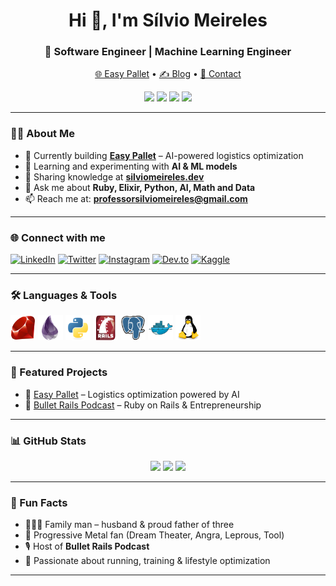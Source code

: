 <!-- Banner -->
<h1 align="center">Hi 👋, I'm Sílvio Meireles</h1>
<h3 align="center">🚀 Software Engineer | Machine Learning Engineer </h3>

<p align="center">
  <a href="https://easypallet.com.br">🌐 Easy Pallet</a> •
  <a href="https://silviomeireles.dev">✍️ Blog</a> •
  <a href="mailto:professorsilviomeireles@gmail.com">📩 Contact</a>
</p>

<p align="center">
  <img src="https://img.shields.io/badge/Code-Ruby-red?logo=ruby&logoColor=white" />
  <img src="https://img.shields.io/badge/Code-Elixir-4B275F?logo=elixir&logoColor=white" />
  <img src="https://img.shields.io/badge/Code-Python-blue?logo=python&logoColor=white" />
  <img src="https://img.shields.io/badge/Focus-AI-green?logo=openai&logoColor=white" />
</p>

---

### 👨‍💻 About Me
- 🔭 Currently building **[Easy Pallet](https://easypallet.com.br)** – AI-powered logistics optimization  
- 🌱 Learning and experimenting with **AI & ML models**  
- 📝 Sharing knowledge at **[silviomeireles.dev](https://silviomeireles.dev)**  
- 💬 Ask me about **Ruby, Elixir, Python, AI, Math and Data**  
- 📫 Reach me at: **professorsilviomeireles@gmail.com**

---

### 🌐 Connect with me
[![LinkedIn](https://img.shields.io/badge/LinkedIn-blue?logo=linkedin&logoColor=white)](https://linkedin.com/in/mastersilvio)
[![Twitter](https://img.shields.io/badge/Twitter-black?logo=x&logoColor=white)](https://twitter.com/silviojmeireles)
[![Instagram](https://img.shields.io/badge/Instagram-purple?logo=instagram&logoColor=white)](https://instagram.com/silviomeireles.dev)
[![Dev.to](https://img.shields.io/badge/Dev.to-black?logo=devdotto&logoColor=white)](https://dev.to/mastersilvio)
[![Kaggle](https://img.shields.io/badge/Kaggle-blue?logo=kaggle&logoColor=white)](https://kaggle.com/mastersilvio)

---

### 🛠️ Languages & Tools
<p align="left">
  <img src="https://raw.githubusercontent.com/devicons/devicon/master/icons/ruby/ruby-original.svg" width="40" height="40"/>
  <img src="https://raw.githubusercontent.com/devicons/devicon/master/icons/elixir/elixir-original.svg" width="40" height="40"/>
  <img src="https://raw.githubusercontent.com/devicons/devicon/master/icons/python/python-original.svg" width="40" height="40"/>
  <img src="https://raw.githubusercontent.com/devicons/devicon/master/icons/rails/rails-original-wordmark.svg" width="40" height="40"/>
  <img src="https://raw.githubusercontent.com/devicons/devicon/master/icons/postgresql/postgresql-original.svg" width="40" height="40"/>
  <img src="https://raw.githubusercontent.com/devicons/devicon/master/icons/docker/docker-original.svg" width="40" height="40"/>
  <img src="https://raw.githubusercontent.com/devicons/devicon/master/icons/linux/linux-original.svg" width="40" height="40"/>
</p>

---

### 📌 Featured Projects
- 🔹 [Easy Pallet](https://easypallet.com.br) – Logistics optimization powered by AI
- 🔹 [Bullet Rails Podcast](https://open.spotify.com/show/xyz) – Ruby on Rails & Entrepreneurship  

---

### 📊 GitHub Stats
<p align="center">
  <img src="https://github-readme-stats.vercel.app/api?username=mastersilvio&show_icons=true&theme=tokyonight" />
  <img src="https://github-readme-streak-stats.herokuapp.com/?user=mastersilvio&theme=tokyonight" />
  <img src="https://github-readme-stats.vercel.app/api/top-langs/?username=mastersilvio&layout=compact&theme=tokyonight" />
</p>

---

### 🚀 Fun Facts
- 👨‍👩‍👦 Family man – husband & proud father of three 
- 🎸 Progressive Metal fan (Dream Theater, Angra, Leprous, Tool)  
- 🎙️ Host of **Bullet Rails Podcast**  
- 🏃 Passionate about running, training & lifestyle optimization  
 

---
